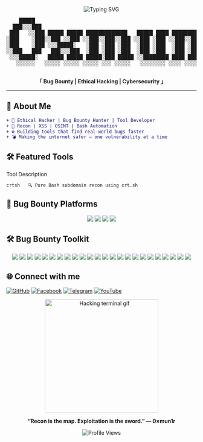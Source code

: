 <p align="center">
  <img src="https://readme-typing-svg.demolab.com?font=Fira+Code&size=26&duration=2500&pause=1000&color=36FF9F&center=true&vCenter=true&multiline=true&repeat=true&width=700&height=150&lines=Hey%2C+I'm+0%C3%97mun1r+%F0%9F%91%BD;Ethical+Hacker+%7C+Bug+Bounty+Hunter;Cybersecurity+Enthusiast;Open-Source+Automation+Builder+%F0%9F%94%A5" alt="Typing SVG"/>
</p>

<pre align="center">
    █████                                                      ████           
  ███░░░███                                                   ░░███           
 ███   ░░███ █████ █████ █████████████   █████ ████ ████████   ░███  ████████ 
░███    ░███░░███ ░░███ ░░███░░███░░███ ░░███ ░███ ░░███░░███  ░███ ░░███░░███
░███    ░███ ░░░█████░   ░███ ░███ ░███  ░███ ░███  ░███ ░███  ░███  ░███ ░░░ 
░░███   ███   ███░░░███  ░███ ░███ ░███  ░███ ░███  ░███ ░███  ░███  ░███     
 ░░░█████░   █████ █████ █████░███ █████ ░░████████ ████ █████ █████ █████    
   ░░░░░░   ░░░░░ ░░░░░ ░░░░░ ░░░ ░░░░░   ░░░░░░░░ ░░░░ ░░░░░ ░░░░░ ░░░░░     
  </pre>                                                                            

<p align="center"><b>「 Bug Bounty | Ethical Hacking | Cybersecurity 」</b></p>

---

## 🧠 About Me

```diff
+ 🐚 Ethical Hacker | Bug Bounty Hunter | Tool Developer
+ 🔎 Recon | XSS | OSINT | Bash Automation
+ ⚙️ Building tools that find real-world bugs faster
+ 💣 Making the internet safer — one vulnerability at a time
```

## 🛠️ Featured Tools

Tool	Description
```diff
crtsh	🔍 Pure Bash subdomain recon using crt.sh
```
## 🚩 Bug Bounty Platforms

<p align="center">
  <img src="https://img.shields.io/badge/HackerOne-Verified-2b2d31?style=for-the-badge&logo=hackerone&logoColor=white" />
  <img src="https://img.shields.io/badge/Bugcrowd-Active-ff6600?style=for-the-badge&logo=bugcrowd&logoColor=white" />
  <img src="https://img.shields.io/badge/Intigriti-Hunter-red?style=for-the-badge&logo=intigriti&logoColor=white" />
  <img src="https://img.shields.io/badge/OpenBugBounty-008080?style=for-the-badge&logo=bugatti&logoColor=white" />
  
</p>

## 🛠️ Bug Bounty Toolkit

<p align="center">

  <img src="https://img.shields.io/badge/Burp%20Suite-ff6600?style=for-the-badge&logo=burp-suite&logoColor=white"/>
  <img src="https://img.shields.io/badge/OWASP%20ZAP-231F20?style=for-the-badge&logo=owasp&logoColor=white"/>
  <img src="https://img.shields.io/badge/nuclei-03a9f4?style=for-the-badge&logo=apache-kafka&logoColor=white"/>
  <img src="https://img.shields.io/badge/Assetfinder-000000?style=for-the-badge&logo=hack-the-box&logoColor=white"/>
  <img src="https://img.shields.io/badge/Subfinder-1e90ff?style=for-the-badge&logo=linux&logoColor=white"/>
  <img src="https://img.shields.io/badge/Waybackurls-800080?style=for-the-badge&logo=archive&logoColor=white"/>
  <img src="https://img.shields.io/badge/Gau-00bcd4?style=for-the-badge&logo=go&logoColor=white"/>
  <img src="https://img.shields.io/badge/Hakrawler-607d8b?style=for-the-badge&logo=github&logoColor=white"/>
  <img src="https://img.shields.io/badge/Amass-000000?style=for-the-badge&logo=arch-linux&logoColor=white"/>
  <img src="https://img.shields.io/badge/FFUF-000000?style=for-the-badge&logo=gnu-bash&logoColor=white"/>
  <img src="https://img.shields.io/badge/Dirsearch-4caf50?style=for-the-badge&logo=python&logoColor=white"/>
  <img src="https://img.shields.io/badge/Gobuster-f4511e?style=for-the-badge&logo=go&logoColor=white"/>
  <img src="https://img.shields.io/badge/WFuzz-d32f2f?style=for-the-badge&logo=python&logoColor=white"/>
  <img src="https://img.shields.io/badge/SQLmap-CC0000?style=for-the-badge&logo=mysql&logoColor=white"/>
  <img src="https://img.shields.io/badge/XSStrike-9c27b0?style=for-the-badge&logo=javascript&logoColor=white"/>
  <img src="https://img.shields.io/badge/XSSer-e91e63?style=for-the-badge&logo=codeforces&logoColor=white"/>
  <img src="https://img.shields.io/badge/Metasploit-005f87?style=for-the-badge&logo=metasploit&logoColor=white"/>
  <img src="https://img.shields.io/badge/httpx-000000?style=for-the-badge&logo=curl&logoColor=white"/>
  <img src="https://img.shields.io/badge/Jaeles-3f51b5?style=for-the-badge&logo=selenium&logoColor=white"/>
  <img src="https://img.shields.io/badge/Dalfox-607d8b?style=for-the-badge&logo=google-chrome&logoColor=white"/>
  <img src="https://img.shields.io/badge/Bash-121011?style=for-the-badge&logo=gnu-bash&logoColor=white"/>
  <img src="https://img.shields.io/badge/Python-3776AB?style=for-the-badge&logo=python&logoColor=white"/>
  <img src="https://img.shields.io/badge/Linux-FCC624?style=for-the-badge&logo=linux&logoColor=black"/>
  <img src="https://img.shields.io/badge/Kali%20Linux-557C94?style=for-the-badge&logo=kalilinux&logoColor=white"/>

</p>


## 🌐 Connect with me

[![GitHub](https://img.shields.io/badge/GitHub-0×mun1r-181717?style=for-the-badge&logo=github)](https://github.com/0xmun1r)
[![Facebook](https://img.shields.io/badge/Facebook-Page-blue?style=for-the-badge&logo=facebook)](https://facebook.com/0xmun1r)
[![Telegram](https://img.shields.io/badge/Telegram-Channel-2CA5E0?style=for-the-badge&logo=telegram)](https://t.me/telegr_mun1r)
[![YouTube](https://img.shields.io/badge/YouTube-Channel-FF0000?style=for-the-badge&logo=youtube)](https://youtube.com/@0xmun1r?si=BQwwz7HA2YfqKvaF)



<p align="center">
  <img src="https://media.giphy.com/media/3ohhwF34cGDoFFhRfy/giphy.gif" width="300" alt="Hacking terminal gif" />
</p><p align="center"><b>“Recon is the map. Exploitation is the sword.” — 0×mun1r</b></p>


<p align="center">
  <img src="https://komarev.com/ghpvc/?username=0xmun1r&style=flat-square&color=00ff99" alt="Profile Views" />
</p>

<!--
**0xmun1r/0xmun1r** is a ✨ _special_ ✨ repository because its `README.md` (this file) appears on your GitHub profile.

Here are some ideas to get you started:

- 🔭 I’m currently working on ...
- 🌱 I’m currently learning ...
- 👯 I’m looking to collaborate on ...
- 🤔 I’m looking for help with ...
- 💬 Ask me about ...
- 📫 How to reach me: ...
- 😄 Pronouns: ...
- ⚡ Fun fact: ...
-->
